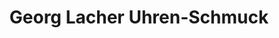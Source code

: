 ---
title: "Georg Lacher Uhren-Schmuck"
url: /nittenau/georg-lacher-uhren-schmuck/
shop: Schmuck
---